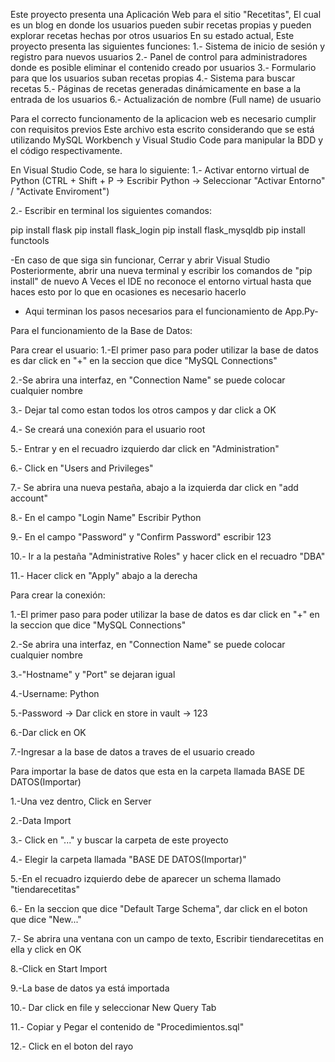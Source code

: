 Este proyecto presenta una Aplicación Web para el sitio "Recetitas", El cual es un blog en donde los usuarios pueden subir recetas propias y pueden explorar recetas hechas por otros usuarios
En su estado actual, Este proyecto presenta las siguientes funciones: 
1.- Sistema de inicio de sesión y registro para nuevos usuarios 
2.- Panel de control para administradores donde es posible eliminar el contenido creado por usuarios
3.- Formulario para que los usuarios suban recetas propias 
4.- Sistema para buscar recetas 
5.- Páginas de recetas generadas dinámicamente en base a la entrada de los usuarios
6.- Actualización de nombre (Full name) de usuario

Para el correcto funcionamento de la aplicacion web es necesario cumplir con requisitos previos
Este archivo esta escrito considerando que se está utilizando MySQL Workbench y Visual Studio Code para manipular la BDD y el código respectivamente.

En Visual Studio Code, se hara lo siguiente:
1.- Activar entorno virtual de Python (CTRL + Shift + P -> Escribir Python -> Seleccionar "Activar Entorno" / "Activate Enviroment")

2.- Escribir en terminal los siguientes comandos:

pip install flask
pip install flask_login
pip install flask_mysqldb
pip install functools

-En caso de que siga sin funcionar, Cerrar y abrir Visual Studio
Posteriormente, abrir una nueva terminal y escribir los comandos de "pip install" de nuevo 
A Veces el IDE no reconoce el entorno virtual hasta que haces esto por lo que en ocasiones es necesario hacerlo 

- Aqui terminan los pasos necesarios para el funcionamiento de App.Py-

Para el funcionamiento de la Base de Datos:

Para crear el usuario: 
1.-El primer paso para poder utilizar la base de datos es dar click en "+" en la seccion que dice "MySQL Connections"

2.-Se abrira una interfaz, en "Connection Name" se puede colocar cualquier nombre 

3.- Dejar tal como estan todos los otros campos y dar click a OK 

4.- Se creará una conexión para el usuario root 

5.- Entrar y en el recuadro izquierdo dar click en "Administration" 

6.- Click en "Users and Privileges"

7.- Se abrira una nueva pestaña, abajo a la izquierda dar click en "add account" 

8.- En el campo "Login Name" Escribir Python

9.- En el campo "Password" y "Confirm Password" escribir 123 

10.- Ir a la pestaña "Administrative Roles" y hacer click en el recuadro "DBA"

11.- Hacer click en "Apply" abajo a la derecha 


Para crear la conexión: 

1.-El primer paso para poder utilizar la base de datos es dar click en "+" en la seccion que dice "MySQL Connections"

2.-Se abrira una interfaz, en "Connection Name" se puede colocar cualquier nombre 

3.-"Hostname" y "Port" se dejaran igual

4.-Username: Python 

5.-Password -> Dar click en store in vault -> 123 

6.-Dar click en OK 

7.-Ingresar a la base de datos a traves de el usuario creado 




Para importar la base de datos que esta en la carpeta llamada BASE DE DATOS(Importar)

1.-Una vez dentro, Click en Server 

2.-Data Import 

3.- Click en "..." y buscar la carpeta de este proyecto 

4.- Elegir la carpeta llamada "BASE DE DATOS(Importar)"

5.-En el recuadro izquierdo debe de aparecer un schema llamado "tiendarecetitas"

6.- En la seccion que dice "Default Targe Schema", dar click en el boton que dice "New..." 

7.- Se abrira una ventana con un campo de texto, Escribir tiendarecetitas en ella y click en OK 

8.-Click en Start Import 

9.-La base de datos ya está importada 

10.- Dar click en file y seleccionar New Query Tab  

11.- Copiar y Pegar el contenido de "Procedimientos.sql"  

12.- Click en el boton del rayo 


